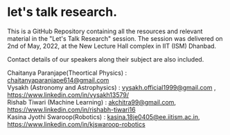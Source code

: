 # let's talk research.

This is a GitHub Repository containing all the resources and relevant material in the "Let's Talk Research" session. The session was delivered on 2nd of May, 2022, at the New Lecture Hall complex in IIT (ISM) Dhanbad.

Contact details of our speakers along their subject are also included.

Chaitanya Paranjape(Theortical Physics) : chaitanyaparanjape614@gmail.com  
Vysakh (Astronomy and Astrophysics) : vysakh.official1999@gmail.com , https://www.linkedin.com/in/vysakh13579/  
Rishab Tiwari (Machine Learning) : akchitra99@gmail.com, https://www.linkedin.com/in/rishabh-tiwari16  
Kasina Jyothi Swaroop(Robotics) : kasina.18je0405@ee.iitism.ac.in, https://www.linkedin.com/in/kjswaroop-robotics  
